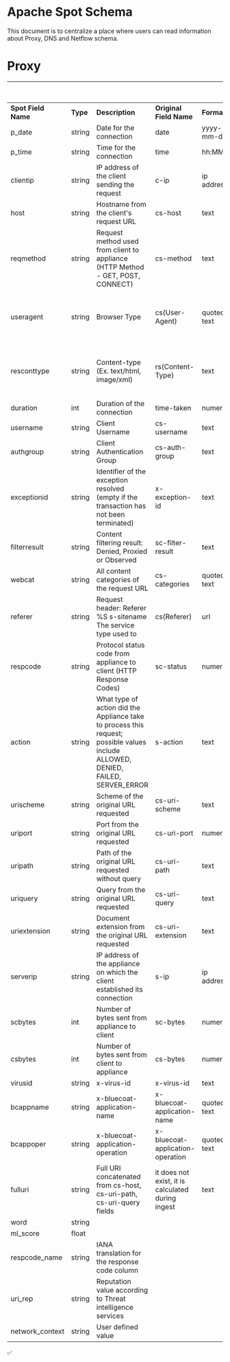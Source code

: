 # Apache Spot Schema 

This document is to centralize a place where users can read information about Proxy, DNS and Netflow schema.

# Proxy

|                 |        |                                             |                     |            |             |Required for|Required for|Required for|
|------------|--------|--------------------------------------|---------------------|------------|-------------|---------|---------|---------|
|**Spot Field Name**|**Type**|**Description**                            |**Original Field Name**|**Format**|**Spot-ingest**|**Spot-ml**|**Spot-oa**|**Spot-ui**| 
| p_date          | string | Date for the connection                     |        date         | yyyy-mm-dd |   required  |Can't be null|:white_check_mark:|:white_check_mark:|
| p_time	      | string | Time for the connection	                 |        time	       |  hh:MM:SS  |	required  |Can't be null|:white_check_mark:|:white_check_mark:|
| clientip        | string |IP address of the client sending the request |        c-ip	       | ip address	|   required  |Can't be null|:white_check_mark:|:white_check_mark:|
| host        	  | string |Hostname from the client's request URL	     |       cs-host	   |    text	|   required  |Can't be null|:white_check_mark:|:white_check_mark:|
| reqmethod	      | string |Request method used from client to appliance (HTTP Method - GET, POST, CONNECT) |	cs-method | 	text |	required |:white_check_mark:|:white_check_mark:|:white_check_mark:|
| useragent	      | string |Browser Type	                             | cs(User-Agent)	   |quoted text	|required 	  |Can be null but null will be replaced with -|:white_check_mark:|:white_check_mark:|
| resconttype	  | string |Content-type (Ex. text/html, image/xml)	     |rs(Content-Type) 	   | text	    |required	  |Can be null but null will be replaced with -|:white_check_mark:|:white_check_mark:|
| duration	      |  int   |Duration of the connection	                 |time-taken	       |numerical	|required	  |:white_check_mark:|:white_check_mark:|:white_check_mark:|
| username	      |string  |Client Username	                             |cs-username	       |text	    |required	  |:white_check_mark:|:white_check_mark:|:white_check_mark:|
| authgroup   	  |string  |Client Authentication Group	                 |cs-auth-group 	   |text	    |required	  |		    |         |         |
| exceptionid	  |string  |Identifier of the exception resolved (empty if the transaction has not been terminated) |	x-exception-id 	| text	| required | | | |	
| filterresult    |string  |Content filtering result: Denied, Proxied or Observed | sc-filter-result | text | required    |         |         |         |			
| webcat	      |string  |All content categories of the request URL	 |cs-categories        |quoted text	| required    |:white_check_mark:|:white_check_mark:|:white_check_mark:|
| referer	      |string  |Request header: Referer %S s-sitename The service type used to | cs(Referer) | url | required |:white_check_mark:|:white_check_mark:|:white_check_mark:|
| respcode	      |string  |Protocol status code from appliance to client (HTTP Response Codes) | sc-status | numerical |required |:white_check_mark:|:white_check_mark:|:white_check_mark:|
| action	      |string  |What type of action did the Appliance take to process this request; possible values include ALLOWED, DENIED, FAILED, SERVER_ERROR|s-action |text |required | | | | 			
| urischeme	      |string  |Scheme of the original URL requested	     |cs-uri-scheme 	   |text	    |required	  |         |         |         |		
| uriport	      |string  |Port from the original URL requested	     |cs-uri-port 	       |numerical	|required	  |:white_check_mark:|:white_check_mark:|:white_check_mark:|
| uripath	      |string  |Path of the original URL requested without query |cs-uri-path 	   |text	    |required	  |:white_check_mark:|:white_check_mark:|:white_check_mark:|
| uriquery	      |string  |Query from the original URL requested	     |cs-uri-query	       |text	    |required	  |:white_check_mark:|:white_check_mark:|:white_check_mark:|
| uriextension	  |string  |Document extension from the original URL requested |cs-uri-extension |text	    |required	  |         |         |         |		
| serverip	      |string  |IP address of the appliance on which the client established its connection |s-ip  |ip address |required |:white_check_mark:|:white_check_mark:|:white_check_mark:|
| scbytes	      |int	   |Number of bytes sent from appliance to client|sc-bytes             |numerical	|required	  |:white_check_mark:|:white_check_mark:|:white_check_mark:|
| csbytes	      |int	   |Number of bytes sent from client to appliance|cs-bytes 	           |numerical	|required	  |:white_check_mark:|:white_check_mark:|:white_check_mark:|
| virusid	      |string  |x-virus-id 	                                 |x-virus-id 	       |text	    |required	  |         |         |         |		
| bcappname	      |string  |x-bluecoat-application-name 	             |x-bluecoat-application-name |quoted text |required |     |         |         |			
| bcappoper	      |string  |x-bluecoat-application-operation	         |x-bluecoat-application-operation |quoted text |required | |        |         |			
|fulluri	      |string  |Full URI concatenated from cs-host, cs-uri-path, cs-uri-query fields |it does not exist, it is calculated during ingest |text |produced by ingest |Can't be null|:white_check_mark:|:white_check_mark:|
| word 	          |string  |                      					     |                     |            |             |         |:white_check_mark:|         |
| ml_score	      |float   |					                         |                     |            |             |         |:white_check_mark:|         |
| respcode_name   |string  |IANA translation for the response code column|                     |            |             |         |*Produced by OA | Optional |
| uri_rep	      |string  |Reputation value according to Threat intelligence services| 	   |			|             |         |*Produced by OA | Optional |
| network_context |string  |User defined value					         |                     |            |             |         |*Produced by OA | Optional | 

:white_check_mark: